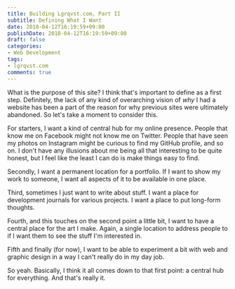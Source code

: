 ```yaml
---
title: Building Lgrqvst.com, Part II
subtitle: Defining What I Want
date: 2018-04-12T16:19:59+09:00
publishDate: 2018-04-12T16:19:59+09:00
draft: false
categories:
- Web Development
tags:
- lgrqvst.com
comments: true
---
```


What is the purpose of this site? I think that's important to define as a first step. Definitely, the lack of any kind of overarching vision of _why_ I had a website has been a part of the reason for why previous sites were ultimately abandoned. So let's take a moment to consider this.

For starters, I want a kind of central hub for my online presence. People that know me on Facebook might not know me on Twitter. People that have seen my photos on Instagram might be curious to find my GitHub profile, and so on. I don't have any illusions about me being all that interesting to be quite honest, but I feel like the least I can do is make things easy to find.

Secondly, I want a permanent location for a portfolio. If I want to show my work to someone, I want all aspects of it to be available in one place.

Third, sometimes I just want to write about stuff. I want a place for development journals for various projects. I want a place to put long-form thoughts.

Fourth, and this touches on the second point a little bit, I want to have a central place for the art I make. Again, a single location to address people to if I want them to see the stuff I'm interested in.

Fifth and finally (for now), I want to be able to experiment a bit with web and graphic design in a way I can't really do in my day job.

So yeah. Basically, I think it all comes down to that first point: a central hub for everything. And that's really it.
